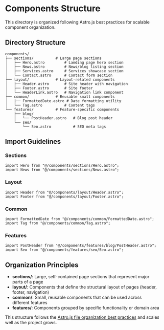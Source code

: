 # Components Structure

This directory is organized following Astro.js best practices for scalable component organization.

## Directory Structure

```
components/
├── sections/          # Large page sections
│   ├── Hero.astro         # Landing page hero section
│   ├── News.astro         # News/blog listing section
│   ├── Services.astro     # Services showcase section
│   └── Contact.astro      # Contact form section
├── layout/            # Layout-related components
│   ├── Header.astro       # Site header with navigation
│   ├── Footer.astro       # Site footer
│   └── HeaderLink.astro   # Navigation link component
├── common/            # Reusable small components
│   ├── FormattedDate.astro # Date formatting utility
│   └── Tag.astro          # Content tags
└── features/          # Feature-specific components
    ├── blog/
    │   └── PostHeader.astro   # Blog post header
    └── seo/
        └── Seo.astro          # SEO meta tags
```

## Import Guidelines

### Sections
```astro
import Hero from "@/components/sections/Hero.astro";
import News from "@/components/sections/News.astro";
```

### Layout
```astro
import Header from "@/components/layout/Header.astro";
import Footer from "@/components/layout/Footer.astro";
```

### Common
```astro
import FormattedDate from "@/components/common/FormattedDate.astro";
import Tag from "@/components/common/Tag.astro";
```

### Features
```astro
import PostHeader from "@/components/features/blog/PostHeader.astro";
import Seo from "@/components/features/seo/Seo.astro";
```

## Organization Principles

- **sections/**: Large, self-contained page sections that represent major parts of a page
- **layout/**: Components that define the structural layout of pages (header, footer, navigation)
- **common/**: Small, reusable components that can be used across different features
- **features/**: Components grouped by specific functionality or domain area

This structure follows the [Astro.js file organization best practices](https://tillitsdone.com/blogs/astro-js-file-organization-guide/) and scales well as the project grows.